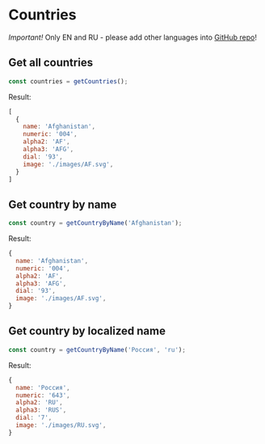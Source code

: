 # Countries

*Important!* Only EN and RU - please add other languages into [GitHub repo](https://github.com/Tertiumnon/countries)!

## Get all countries

```js
const countries = getCountries();
```

Result:

```js
[
  {
    name: 'Afghanistan',
    numeric: '004',
    alpha2: 'AF',
    alpha3: 'AFG',
    dial: '93',
    image: './images/AF.svg',
  }
]
```

## Get country by name

```js
const country = getCountryByName('Afghanistan');
```

Result:

```js
{
  name: 'Afghanistan',
  numeric: '004',
  alpha2: 'AF',
  alpha3: 'AFG',
  dial: '93',
  image: './images/AF.svg',
}
```

## Get country by localized name

```js
const country = getCountryByName('Россия', 'ru');
```

Result:

```js
{
  name: 'Россия',
  numeric: '643',
  alpha2: 'RU',
  alpha3: 'RUS',
  dial: '7',
  image: './images/RU.svg',
}
```
